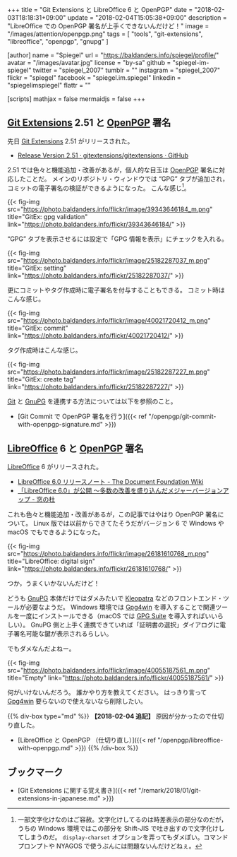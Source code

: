 +++
title = "Git Extensions と LibreOffice 6 と OpenPGP"
date =  "2018-02-03T18:18:31+09:00"
update =  "2018-02-04T15:05:38+09:00"
description = "LibreOffice での OpenPGP 署名が上手くできないんだけど！"
image = "/images/attention/openpgp.png"
tags        = [ "tools", "git-extensions", "libreoffice", "openpgp", "gnupg" ]

[author]
  name      = "Spiegel"
  url       = "https://baldanders.info/spiegel/profile/"
  avatar    = "/images/avatar.jpg"
  license   = "by-sa"
  github    = "spiegel-im-spiegel"
  twitter   = "spiegel_2007"
  tumblr    = ""
  instagram = "spiegel_2007"
  flickr    = "spiegel"
  facebook  = "spiegel.im.spiegel"
  linkedin  = "spiegelimspiegel"
  flattr    = ""

[scripts]
  mathjax = false
  mermaidjs = false
+++

## [Git Extensions] 2.51 と [OpenPGP] 署名

先日 [Git Extensions] 2.51 がリリースされた。

- [Release Version 2.51 · gitextensions/gitextensions · GitHub](https://github.com/gitextensions/gitextensions/releases/tag/v2.51)

2.51 では色々と機能追加・改善があるが，個人的な目玉は [OpenPGP] 署名に対応したことだ。
メインのリポジトリ・ウィンドウでは “GPG” タブが追加され，コミットの電子署名の検証ができるようになった。
こんな感じ[^v1]。

[^v1]: 一部文字化けなのはご容赦。文字化けしてるのは時差表示の部分なのだが，うちの Windows 環境ではこの部分を Shift-JIS で吐き出すので文字化けしてしまうのだ。 `display-charset` オプションを弄ってもダメぽい。コマンドプロンプトや NYAGOS で使うぶんには問題ないんだけどねぇ。

{{< fig-img src="https://photo.baldanders.info/flickr/image/39343646184_m.png" title="GitEx: gpg validation" link="https://photo.baldanders.info/flickr/39343646184/" >}}

“GPG” タブを表示させるには設定で「GPG 情報を表示」にチェックを入れる。

{{< fig-img src="https://photo.baldanders.info/flickr/image/25182287037_m.png" title="GitEx: setting" link="https://photo.baldanders.info/flickr/25182287037/" >}}

更にコミットやタグ作成時に電子署名を付与することもできる。
コミット時はこんな感じ。

{{< fig-img src="https://photo.baldanders.info/flickr/image/40021720412_m.png" title="GitEx: commit" link="https://photo.baldanders.info/flickr/40021720412/" >}}

タグ作成時はこんな感じ。

{{< fig-img src="https://photo.baldanders.info/flickr/image/25182287227_m.png" title="GitEx: create tag" link="https://photo.baldanders.info/flickr/25182287227/" >}}

[Git] と [GnuPG] を連携する方法については以下を参照のこと。

- [Git Commit で OpenPGP 署名を行う]({{< ref "/openpgp/git-commit-with-openpgp-signature.md" >}})

## [LibreOffice] 6 と [OpenPGP] 署名

[LibreOffice] 6 がリリースされた。

- [LibreOffice 6.0 リリースノート - The Document Foundation Wiki](https://wiki.documentfoundation.org/ReleaseNotes/6.0/ja)
- [「LibreOffice 6.0」が公開 ～多数の改善を盛り込んだメジャーバージョンアップ - 窓の杜](https://forest.watch.impress.co.jp/docs/news/1104230.html)

これも色々と機能追加・改善があるが，この記事ではやはり OpenPGP 署名について。
Linux 版では以前からできてたそうだがバージョン 6 で Windows や macOS でもできるようになった。

{{< fig-img src="https://photo.baldanders.info/flickr/image/26181610768_m.png" title="LibreOffice: digital sign" link="https://photo.baldanders.info/flickr/26181610768/" >}}

つか，うまくいかないんだけど！

どうも [GnuPG] 本体だけではダメみたいで [Kleopatra] などのフロントエンド・ツールが必要なようだ。
Windows 環境では [Gpg4win] を導入することで関連ツールを一度にインストールできる（macOS では [GPG Suite](https://gpgtools.org/) を導入すればいいらしい）。
GnuPG 側と上手く連携できていれば「証明書の選択」ダイアログに電子署名可能な鍵が表示されるらしい。

でもダメなんだよねー。

{{< fig-img src="https://photo.baldanders.info/flickr/image/40055187561_m.png" title="Empty" link="https://photo.baldanders.info/flickr/40055187561/" >}}

何がいけないんだろう。
誰かやり方を教えてください。
はっきり言って [Gpg4win] 要らないので使えないなら削除したい。

{{% div-box type="md" %}}
**【2018-02-04 追記】** 原因が分かったので仕切り直した。

- [LibreOffice と OpenPGP （仕切り直し）]({{< ref "/openpgp/libreoffice-with-openpgp.md" >}})
{{% /div-box %}}

## ブックマーク

- [Git Extensions に関する覚え書き]({{< ref "/remark/2018/01/git-extensions-in-japanese.md" >}})

[Git Extensions]: http://gitextensions.github.io/ "Git Extensions | Git Extensions is a graphical user interface for Git that allows you to control Git without using the commandline"
[OpenPGP]: http://openpgp.org/
[GnuPG]: https://gnupg.org/ "The GNU Privacy Guard"
[Git]: https://git-scm.com/ "Git"
[LibreOffice]: https://www.libreoffice.org/ "LibreOffice - Free Office Suite - Fun Project - Fantastic People"
[Kleopatra]: https://www.kde.org/applications/utilities/kleopatra/ "KDE - Kleopatra - Certificate Manager and Unified Crypto GUI"
[Gpg4win]: https://www.gpg4win.org/ "Gpg4win - Secure email and file encryption with GnuPG for Windows"
